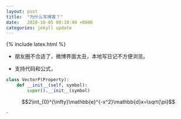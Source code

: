```yaml
---
layout: post
title:  "为什么写博客？"
date:   2020-10-05 00:10:40 +0800
categories: jekyll update
---
```


{% include latex.html %}

- 朋友圈不合适了，微博界面太丑，本地写日记不方便浏览。

- 支持代码和公式，
```python
class VectorP(Property):
    def __init__(self, symbol):
        super().__init__(symbol)
```
$$2\int_{0}^{\infty}\mathbb{e}^{-x^2}\mathbb{d}x=\sqrt{\pi}$$.


